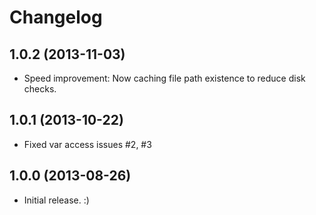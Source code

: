 # Changelog

## 1.0.2 (2013-11-03)
- Speed improvement: Now caching file path existence to reduce disk checks.

## 1.0.1 (2013-10-22)
- Fixed var access issues #2, #3

## 1.0.0 (2013-08-26)
- Initial release. :)

